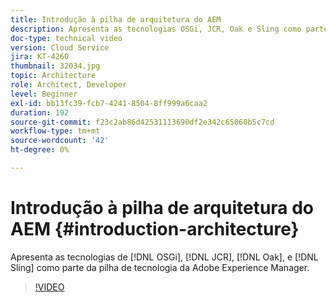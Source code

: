 ```yaml
---
title: Introdução à pilha de arquitetura do AEM
description: Apresenta as tecnologias OSGi, JCR, Oak e Sling como parte da pilha de tecnologia da Adobe Experience Manager.
doc-type: technical video
version: Cloud Service
jira: KT-4260
thumbnail: 32034.jpg
topic: Architecture
role: Architect, Developer
level: Beginner
exl-id: bb13fc39-fcb7-4241-8504-8ff999a6caa2
duration: 192
source-git-commit: f23c2ab86d42531113690df2e342c65060b5c7cd
workflow-type: tm+mt
source-wordcount: '42'
ht-degree: 0%

---
```


# Introdução à pilha de arquitetura do AEM {#introduction-architecture}

Apresenta as tecnologias de [!DNL OSGi], [!DNL JCR], [!DNL Oak], e [!DNL Sling] como parte da pilha de tecnologia da Adobe Experience Manager.

>[!VIDEO](https://video.tv.adobe.com/v/32034?quality=12&learn=on)
